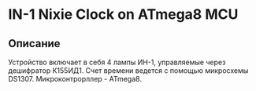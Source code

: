 # IN-1 Nixie Clock on ATmega8 MCU

## Описание

Устройство включает в себя 4 лампы ИН-1, управляемые через дешифратор К155ИД1. 
Счет времени ведется с помощью микросхемы DS1307. Микроконтрорллер - ATmega8.
